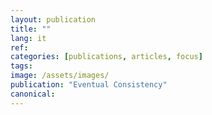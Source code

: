 ```yaml
---
layout: publication
title: ""
lang: it
ref:
categories: [publications, articles, focus]
tags:
image: /assets/images/
publication: "Eventual Consistency"
canonical: 
---
```

